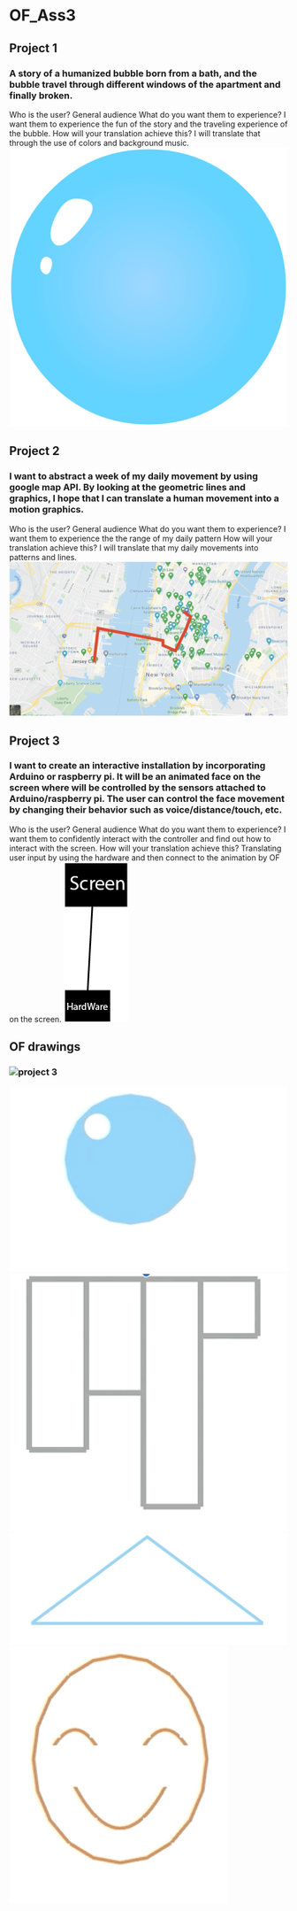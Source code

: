 # OF_Ass3
## Project 1
### A story of a humanized bubble born from a bath, and the bubble travel through different windows of the apartment and finally broken.

Who is the user?
	General audience
What do you want them to experience?
	I want them to experience the fun of the story and the traveling experience of the bubble.
How will your translation achieve this?
	I will translate that through the use of colors and background music. 
    ![project 1](images/1.png)

## Project 2
### I want to abstract a week of my daily movement by using google map API. By looking at the geometric lines and graphics, I hope that I can translate a human movement into a motion graphics.
Who is the user?
	General audience
What do you want them to experience?
	I want them to experience the the range of my daily pattern 
How will your translation achieve this?
	I will translate that my daily movements into patterns and lines.
       ![project 2](images/3.png)

## Project 3
### I want to create an interactive installation by incorporating Arduino or raspberry pi. It will be an animated face on the screen where will be controlled by the sensors attached to Arduino/raspberry pi. The user can control the face movement by changing their behavior such as voice/distance/touch, etc.
Who is the user?
	General audience
What do you want them to experience?
	I want them to confidently interact with the controller and find out how to interact with the screen.
How will your translation achieve this?
	Translating user input by using the hardware and then connect to the animation by OF on the screen. 
   ![project 3](images/2.png)
   
   ## OF drawings
   ###    ![project 3](images/assgn3.gif)
![project 3](images/ass1.png)
         ![project 3](images/ass2.png)
            ![project 3](images/ass3.png)
               ![project 3](images/ass4.png)
